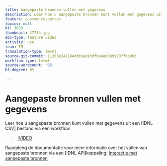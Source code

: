 ```yaml
---
title: Aangepaste bronnen vullen met gegevens
description: Leer hoe u aangepaste bronnen kunt vullen met gegevens uit een CSV-bestand via een workflow.
feature: custom resources
topics: null
kt: 3003
thumbnail: 27714.jpg
doc-type: feature video
activity: use
team: TM
translation-type: tm+mt
source-git-commit: 11263e247184ddc6a8e3df6a8ed0899907fbb366
workflow-type: tm+mt
source-wordcount: '65'
ht-degree: 0%

---
```



# Aangepaste bronnen vullen met gegevens

Leer hoe u aangepaste bronnen kunt vullen met gegevens uit een [!DNL CSV] bestand via een workflow.

>[!VIDEO](https://video.tv.adobe.com/v/27714?quality=9)

Raadpleeg de documentatie voor meer informatie over het vullen van aangepaste bronnen via een [!DNL API]koppeling: [Interactie met aangepaste bronnen](https://experienceleague.adobe.com/docs/campaign-standard/using/working-with-apis/interacting-with-custom-resources.html.)
